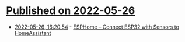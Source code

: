 # [Published on 2022-05-26](index.md)

* [2022-05-26, 16:20:54](https://news.ycombinator.com/item?id=31520229) - [ESPHome – Connect ESP32 with Sensors to HomeAssistant](https://esphome.io/index.html)
